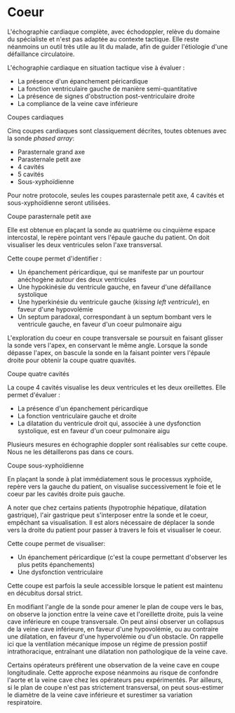 # Coeur

L'échographie cardiaque complète, avec échodoppler, relève du domaine du spécialiste et n'est pas adaptée au contexte tactique. Elle reste néanmoins un outil très utile au lit du malade, afin de guider l'étiologie d'une défaillance circulatoire.

L'échographie cardiaque en situation tactique vise à évaluer :

* La présence d'un épanchement péricardique
* La fonction ventriculaire gauche de manière semi-quantitative
* La présence de signes d'obstruction post-ventriculaire droite
* La compliance de la veine cave inférieure

Coupes cardiaques

Cinq coupes cardiaques sont classiquement décrites, toutes obtenues avec la sonde _phased array_:

* Parasternale grand axe
* Parasternale petit axe
* 4 cavités
* 5 cavités
* Sous-xyphoïdienne

Pour notre protocole, seules les coupes parasternale petit axe, 4 cavités et sous-xyphoïdienne seront utilisées.

Coupe parasternale petit axe

Elle est obtenue en plaçant la sonde au quatrième ou cinquième espace intercostal, le repère pointant vers l'épaule gauche du patient. On doit visualiser les deux ventricules selon l'axe transversal.

Cette coupe permet d'identifier :

* Un épanchement péricardique, qui se manifeste par un pourtour anéchogène autour des deux ventricules
* Une hypokinésie du ventricule gauche, en faveur d'une défaillance systolique
* Une hyperkinésie du ventricule gauche (_kissing left ventricule_), en faveur d'une hypovolémie
* Un septum paradoxal, correspondant à un septum bombant vers le ventricule gauche, en faveur d'un coeur pulmonaire aigu

L'exploration du coeur en coupe transversale se poursuit en faisant glisser la sonde vers l'apex, en conservant le même angle. Lorsque la sonde dépasse l'apex, on bascule la sonde en la faisant pointer vers l'épaule droite pour obtenir la coupe quatre quavités.

Coupe quatre cavités

La coupe 4 cavités visualise les deux ventricules et les deux oreillettes. Elle permet d'évaluer :

* La présence d'un épanchement péricardique
* La fonction ventriculaire gauche et droite
* La dilatation du ventricule droit qui, associée à une dysfonction systolique, est en faveur d'un coeur pulmonaire aigu

Plusieurs mesures en échographie doppler sont réalisables sur cette coupe. Nous ne les détaillerons pas dans ce cours.

Coupe sous-xyphoïdienne

En plaçant la sonde à plat immédiatement sous le processus xyphoïde, repère vers la gauche du patient, on visualise successivement le foie et le coeur par les cavités droite puis gauche.

A noter que chez certains patients (hypotrophie hépatique, dilatation gastrique), l'air gastrique peut s'interposer entre la sonde et le coeur, empêchant sa visualisation. Il est alors nécessaire de déplacer la sonde vers la droite du patient pour passer à travers le fois et visualiser le coeur.

Cette coupe permet de visualiser:

* Un épanchement péricardique (c'est la coupe permettant d'observer les plus petits épanchements)
* Une dysfonction ventriculaire

Cette coupe est parfois la seule accessible lorsque le patient est maintenu en décubitus dorsal strict.

En modifiant l'angle de la sonde pour amener le plan de coupe vers le bas, on observe la jonction entre la veine cave et l'oreillette droite, puis la veine cave inférieure en coupe transversale. On peut ainsi observer un collapsus de la veine cave inférieure, en faveur d'une hypovolémie, ou au contraire une dilatation, en faveur d'une hypervolémie ou d'un obstacle. On rappelle ici que la ventilation mécanique impose un régime de pression postiif intrathoracique, entraînant une dilatation non pathologique de la veine cave.

Certains opérateurs préfèrent une observation de la veine cave en coupe longitudinale. Cette approche expose néanmoins au risque de confondre l'aorte et la veine cave chez les opérateurs peu expérimentés. Par ailleurs, si le plan de coupe n'est pas strictement transversal, on peut sous-estimer le diamètre de la veine cave inférieure et surestimer sa variation respiratoire.
